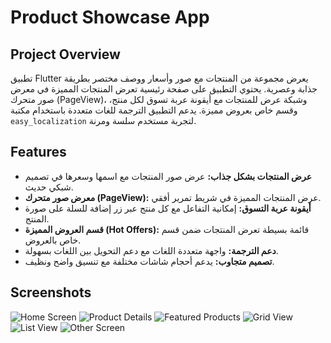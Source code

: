 # Product Showcase App

## Project Overview
تطبيق Flutter يعرض مجموعة من المنتجات مع صور وأسعار ووصف مختصر بطريقة جذابة وعصرية. يحتوي التطبيق على صفحة رئيسية تعرض المنتجات المميزة في معرض صور متحرك (PageView)، وشبكة عرض للمنتجات مع أيقونة عربة تسوق لكل منتج، وقسم خاص بعروض مميزة. يدعم التطبيق الترجمة للغات متعددة باستخدام مكتبة `easy_localization` لتجربة مستخدم سلسة ومرنة.

## Features
- **عرض المنتجات بشكل جذاب:** عرض صور المنتجات مع اسمها وسعرها في تصميم شبكي حديث.  
- **معرض صور متحرك (PageView):** عرض المنتجات المميزة في شريط تمرير أفقي.  
- **أيقونة عربة التسوق:** إمكانية التفاعل مع كل منتج عبر زر إضافة للسلة على صورة المنتج.  
- **قسم العروض المميزة (Hot Offers):** قائمة بسيطة تعرض المنتجات ضمن قسم خاص بالعروض.  
- **دعم الترجمة:** واجهة متعددة اللغات مع دعم التحويل بين اللغات بسهولة.  
- **تصميم متجاوب:** يدعم أحجام شاشات مختلفة مع تنسيق واضح ونظيف.

## Screenshots

![Home Screen](https://github.com/user-attachments/assets/dc83c94d-20da-41a5-8cb9-697dd25997a7)
![Product Details](https://github.com/user-attachments/assets/d72bffe7-3e88-4a1a-9016-3148c08d1d53)
![Featured Products](https://github.com/user-attachments/assets/a833c335-1b12-43a1-8355-86c393675161)
![Grid View](https://github.com/user-attachments/assets/275ca419-46db-450c-af6a-8699120220ec)
![List View](https://github.com/user-attachments/assets/4b401d56-a93d-4356-9532-f10d49ad67d8)
![Other Screen](https://github.com/user-attachments/assets/452f70fc-1b19-44c5-b4d0-7f67eef0f655)

